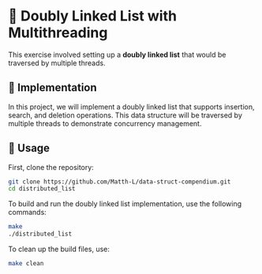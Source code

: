 # 🔗 Doubly Linked List with Multithreading

This exercise involved setting up a **doubly linked list** that would be traversed by multiple threads.

## 🔧 Implementation

In this project, we will implement a doubly linked list that supports insertion, search, and deletion operations. This data structure will be traversed by multiple threads to demonstrate concurrency management.

## 🚀 Usage

First, clone the repository:

```bash
git clone https://github.com/Matth-L/data-struct-compendium.git
cd distributed_list
```

To build and run the doubly linked list implementation, use the following commands:

```bash
make
./distributed_list
```

To clean up the build files, use:

```bash
make clean
```
